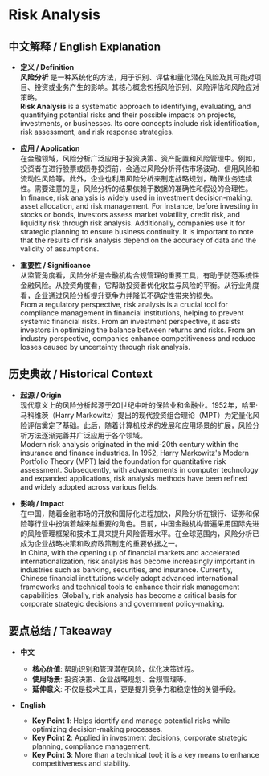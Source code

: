 # Risk Analysis

## 中文解释 / English Explanation

* **定义 / Definition**  
  **风险分析** 是一种系统化的方法，用于识别、评估和量化潜在风险及其可能对项目、投资或业务产生的影响。其核心概念包括风险识别、风险评估和风险应对策略。  
  **Risk Analysis** is a systematic approach to identifying, evaluating, and quantifying potential risks and their possible impacts on projects, investments, or businesses. Its core concepts include risk identification, risk assessment, and risk response strategies.

* **应用 / Application**  
  在金融领域，风险分析广泛应用于投资决策、资产配置和风险管理中。例如，投资者在进行股票或债券投资前，会通过风险分析评估市场波动、信用风险和流动性风险等。此外，企业也利用风险分析来制定战略规划，确保业务连续性。需要注意的是，风险分析的结果依赖于数据的准确性和假设的合理性。  
  In finance, risk analysis is widely used in investment decision-making, asset allocation, and risk management. For instance, before investing in stocks or bonds, investors assess market volatility, credit risk, and liquidity risk through risk analysis. Additionally, companies use it for strategic planning to ensure business continuity. It is important to note that the results of risk analysis depend on the accuracy of data and the validity of assumptions.

* **重要性 / Significance**  
  从监管角度看，风险分析是金融机构合规管理的重要工具，有助于防范系统性金融风险。从投资角度看，它帮助投资者优化收益与风险的平衡。从行业角度看，企业通过风险分析提升竞争力并降低不确定性带来的损失。  
  From a regulatory perspective, risk analysis is a crucial tool for compliance management in financial institutions, helping to prevent systemic financial risks. From an investment perspective, it assists investors in optimizing the balance between returns and risks. From an industry perspective, companies enhance competitiveness and reduce losses caused by uncertainty through risk analysis.

## 历史典故 / Historical Context

* **起源 / Origin**  
  现代意义上的风险分析起源于20世纪中叶的保险业和金融业。1952年，哈里·马科维茨（Harry Markowitz）提出的现代投资组合理论（MPT）为定量化风险评估奠定了基础。此后，随着计算机技术的发展和应用场景的扩展，风险分析方法逐渐完善并广泛应用于各个领域。  
  Modern risk analysis originated in the mid-20th century within the insurance and finance industries. In 1952, Harry Markowitz's Modern Portfolio Theory (MPT) laid the foundation for quantitative risk assessment. Subsequently, with advancements in computer technology and expanded applications, risk analysis methods have been refined and widely adopted across various fields.

* **影响 / Impact**  
  在中国，随着金融市场的开放和国际化进程加快，风险分析在银行、证券和保险等行业中扮演着越来越重要的角色。目前，中国金融机构普遍采用国际先进的风险管理框架和技术工具来提升风险管理水平。在全球范围内，风险分析已成为企业战略决策和政府政策制定的重要依据之一。  
  In China, with the opening up of financial markets and accelerated internationalization, risk analysis has become increasingly important in industries such as banking, securities, and insurance. Currently, Chinese financial institutions widely adopt advanced international frameworks and technical tools to enhance their risk management capabilities. Globally, risk analysis has become a critical basis for corporate strategic decisions and government policy-making.

## 要点总结 / Takeaway

* **中文**  
  - **核心价值**: 帮助识别和管理潜在风险，优化决策过程。
  - **使用场景**: 投资决策、企业战略规划、合规管理等。
  - **延伸意义**: 不仅是技术工具，更是提升竞争力和稳定性的关键手段。

* **English**  
  - **Key Point 1**: Helps identify and manage potential risks while optimizing decision-making processes.
  - **Key Point 2**: Applied in investment decisions, corporate strategic planning, compliance management.
  - **Key Point 3**: More than a technical tool; it is a key means to enhance competitiveness and stability.